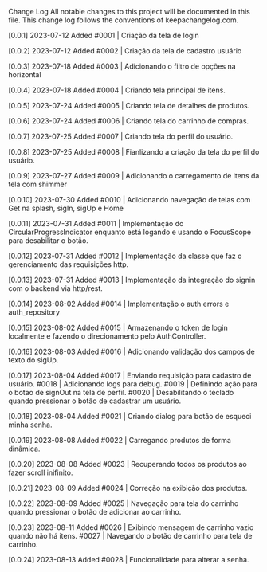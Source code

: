 Change Log
All notable changes to this project will be documented in this file. This change log follows the conventions of keepachangelog.com.

[0.0.1] 2023-07-12
Added
#0001 | Criação da tela de login

[0.0.2] 2023-07-12
Added
#0002 | Criação da tela de cadastro usuário

[0.0.3] 2023-07-18
Added
#0003 | Adicionando o filtro de opções na horizontal

[0.0.4] 2023-07-18
Added
#0004 | Criando tela principal de itens.

[0.0.5] 2023-07-24
Added
#0005 | Criando tela de detalhes de produtos.

[0.0.6] 2023-07-24
Added
#0006 | Criando tela do carrinho de compras.

[0.0.7] 2023-07-25
Added
#0007 | Criando tela do perfil do usuário.

[0.0.8] 2023-07-25
Added
#0008 | Fianlizando a criação da tela do perfil do usuário.

[0.0.9] 2023-07-27
Added
#0009 | Adicionando o carregamento de itens da tela com shimmer

[0.0.10] 2023-07-30
Added
#0010 | Adicionando navegação de telas com Get na splash, sigIn, sigUp e Home

[0.0.11] 2023-07-31
Added
#0011 | Implementação do CircularProgressIndicator enquanto está logando e usando o FocusScope para desabilitar o botão.

[0.0.12] 2023-07-31
Added
#0012 | Implementação da classe que faz o gerenciamento das requisições http.

[0.0.13] 2023-07-31
Added
#0013 | Implementação da integração do signin com o backend via http/rest.

[0.0.14] 2023-08-02
Added
#0014 | Implementação o auth errors e auth_repository

[0.0.15] 2023-08-02
Added
#0015 | Armazenando o token de login localmente e fazendo o direcionamento pelo AuthController.

[0.0.16] 2023-08-03
Added
#0016 | Adicionando validação dos campos de texto do sigUp.

[0.0.17] 2023-08-04
Added
#0017 | Enviando requisição para cadastro de usuário.
#0018 | Adicionando logs para debug.
#0019 | Definindo ação para o botao de signOut na tela de perfil.
#0020 | Desabilitando o teclado quando pressionar o botão de cadastrar um usuário.

[0.0.18] 2023-08-04
Added
#0021 | Criando dialog para botão de esqueci minha senha.

[0.0.19] 2023-08-08
Added
#0022 | Carregando produtos de forma dinâmica.

[0.0.20] 2023-08-08
Added
#0023 | Recuperando todos os produtos ao fazer scroll inifinito.

[0.0.21] 2023-08-09
Added
#0024 | Correção na exibição dos produtos.

[0.0.22] 2023-08-09
Added
#0025 | Navegação para tela do carrinho quando pressionar o botão de adicionar ao carrinho.

[0.0.23] 2023-08-11
Added
#0026 | Exibindo mensagem de carrinho vazio quando não há itens.
#0027 | Navegando o botão de carrinho para tela de carrinho.

[0.0.24] 2023-08-13
Added
#0028 | Funcionalidade para alterar a senha.